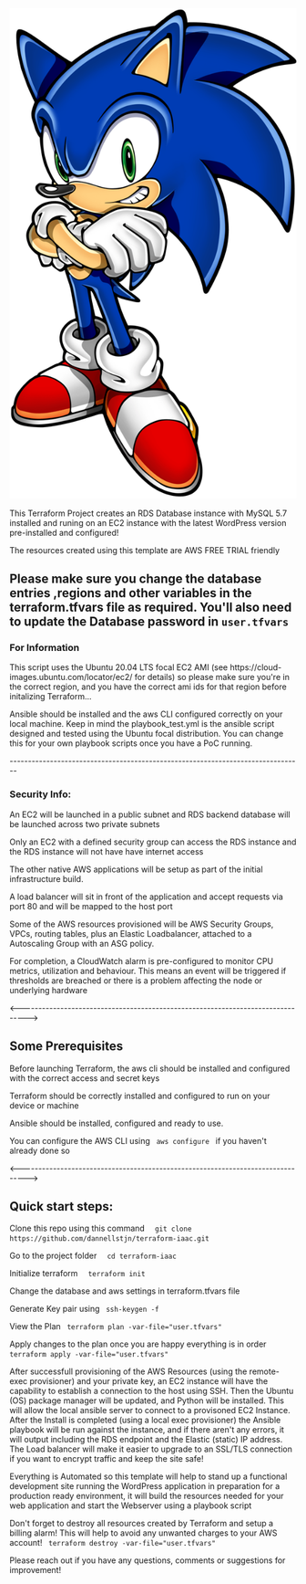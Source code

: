 <img src= "sonic.png" />
<p>
This Terraform Project creates an RDS Database instance with MySQL 5.7 installed and runing on an EC2 instance with the latest WordPress version pre-installed and configured!</h3>
 
 <p>
 The resources created using this template are AWS FREE TRIAL friendly</p> 
 
 <h2>Please make sure you change the database entries ,regions and other variables in the terraform.tfvars file as required.
 You'll also need to update the Database password in <code>user.tfvars</code> </h2>

<h3>
For Information
</h3>

<p>This script uses the Ubuntu 20.04 LTS focal EC2 AMI (see https://cloud-images.ubuntu.com/locator/ec2/ for details) so please make sure you're in the correct region, and you have the correct ami ids for that region before initalizing Terraform...

Ansible should be installed and the aws CLI configured correctly on your local machine. 
Keep in mind the playbook_test.yml is the ansible script designed and tested using the Ubuntu focal distribution. You can change this for your own playbook scripts once you have a PoC running.

</p>
  --------------------------------------------------------------------------------
 <h3> Security Info: </h3>
<p> An EC2 will be launched in a public subnet and RDS backend database will be launched across two private subnets </p>
<p> Only an EC2 with a defined security group can access the RDS instance and the RDS instance will not have have internet access </p>
<p> The other native AWS applications will be setup as part of the initial infrastructure build.
<p> A load balancer will sit in front of the application and accept requests via port 80 and will be mapped to the host port</p> 

<p>Some of the AWS resources provisioned will be AWS Security Groups, VPCs, routing tables, plus an Elastic Loadbalancer, attached to a Autoscaling Group with an ASG policy. 

For completion,  a CloudWatch alarm is pre-configured to monitor CPU metrics, utilization and behaviour. This means an event will be triggered if thresholds are breached or there is a problem affecting the node or underlying hardware</p>


<-------------------------------------------------------------------------------->

<h2> Some Prerequisites </h2>
<p> Before launching Terraform, the aws cli should be installed and configured with the correct access and secret keys </p>
<p> Terraform should be correctly installed and configured to run on your device or machine </p>
<p> Ansible should be installed, configured and ready to use.
<p> You can configure the AWS CLI using <code> aws configure </code> if you haven't already done so </p>

<-------------------------------------------------------------------------------->

<h2> Quick start steps: </h2>

 <p>Clone this repo using this command <code>  git clone https://github.com/dannellstjn/terraform-iaac.git</code></p>
 <p> Go to the project folder         <code>  cd terraform-iaac </code></p>
 <p>Initialize terraform          <code>  terraform init</code></p>
 <p>Change the database and aws settings in terraform.tfvars file </p>
 <p>Generate Key pair using        <code> ssh-keygen -f <mykey-pair>  </code></p>
 <p>View the Plan               <code> terraform plan -var-file="user.tfvars"  </code></p>
 <p>Apply changes to the plan once you are happy everything is in order           <code> terraform apply -var-file="user.tfvars" </code></p>
 
 <p> After successfull provisioning of the AWS Resources (using the remote-exec provisioner) and your private key, an EC2 instance will have the capability to establish a connection to the host using SSH. Then the Ubuntu (OS) package manager will be updated, and Python will be installed. This will allow the local ansible server to connect to a provisoned EC2 Instance. After the Install is completed (using a local exec provisioner) the Ansible playbook will be run against the instance, and if there aren't any errors, it will output including the RDS endpoint and the Elastic (static) IP address. The Load balancer will make it easier to upgrade to an SSL/TLS connection if you want to encrypt traffic and keep the site safe! </p>

 <p> Everything is Automated so this template will help to stand up a functional development site running the WordPress application in preparation for a production ready environment, it will build the resources needed for your web application and start the Webserver using a playbook script </p>

 <p>Don't forget to destroy all resources created by Terraform and setup a billing alarm! This will help to avoid any unwanted charges to your AWS account! <code> terraform destroy -var-file="user.tfvars" </code></p>

<p>Please reach out if you have any questions, comments or suggestions for improvement!</p>



